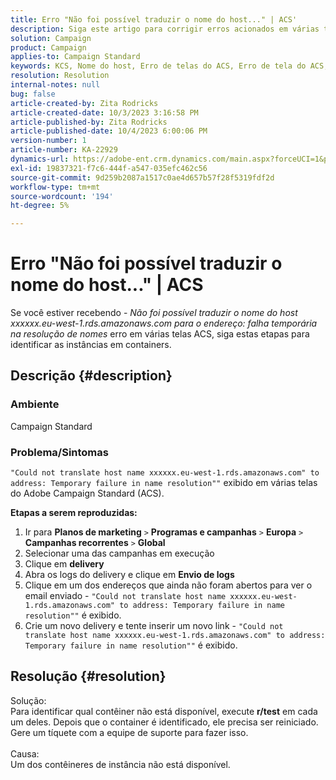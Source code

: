 ```yaml
---
title: Erro "Não foi possível traduzir o nome do host..." | ACS'
description: Siga este artigo para corrigir erros acionados em várias telas do Adobe Campaign Standard
solution: Campaign
product: Campaign
applies-to: Campaign Standard
keywords: KCS, Nome do host, Erro de telas do ACS, Erro de tela do ACS, Campaign Standard
resolution: Resolution
internal-notes: null
bug: false
article-created-by: Zita Rodricks
article-created-date: 10/3/2023 3:16:58 PM
article-published-by: Zita Rodricks
article-published-date: 10/4/2023 6:00:06 PM
version-number: 1
article-number: KA-22929
dynamics-url: https://adobe-ent.crm.dynamics.com/main.aspx?forceUCI=1&pagetype=entityrecord&etn=knowledgearticle&id=f94f75df-ff61-ee11-be6e-6045bd006268
exl-id: 19837321-f7c6-444f-a547-035efc462c56
source-git-commit: 9d259b2087a1517c0ae4d657b57f28f5319fdf2d
workflow-type: tm+mt
source-wordcount: '194'
ht-degree: 5%

---
```


# Erro &quot;Não foi possível traduzir o nome do host...&quot; | ACS


Se você estiver recebendo - *Não foi possível traduzir o nome do host xxxxxx.eu-west-1.rds.amazonaws.com para o endereço: falha temporária na resolução de nomes* erro em várias telas ACS, siga estas etapas para identificar as instâncias em containers.

## Descrição {#description}


### <b>Ambiente</b>

Campaign Standard



### <b>Problema/Sintomas</b>

`"Could not translate host name xxxxxx.eu-west-1.rds.amazonaws.com" to address: Temporary failure in name resolution""` exibido em várias telas do Adobe Campaign Standard (ACS).

<b>Etapas a serem reproduzidas:</b>

1. Ir para <b>Planos de marketing</b> `>`  <b>Programas e campanhas</b> `>`  <b>Europa</b> `>`  <b>Campanhas recorrentes</b> `>`  <b>Global</b>
2. Selecionar uma das campanhas em execução
3. Clique em <b>delivery</b>
4. Abra os logs do delivery e clique em <b>Envio de logs</b>
5. Clique em um dos endereços que ainda não foram abertos para ver o email enviado - `"Could not translate host name xxxxxx.eu-west-1.rds.amazonaws.com" to address: Temporary failure in name resolution""` é exibido.
6. Crie um novo delivery e tente inserir um novo link - `"Could not translate host name xxxxxx.eu-west-1.rds.amazonaws.com" to address: Temporary failure in name resolution""` é exibido.



## Resolução {#resolution}

Solução:<br>
Para identificar qual contêiner não está disponível, execute <b>r/test</b> em cada um deles.
Depois que o container é identificado, ele precisa ser reiniciado. Gere um tíquete com a equipe de suporte para fazer isso.
<br><br>Causa:<br>
Um dos contêineres de instância não está disponível.
